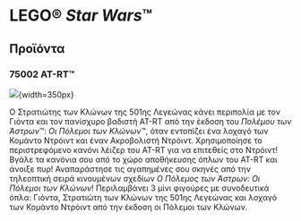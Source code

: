 # LEGO® *Star Wars*™
## Προϊόντα
### 75002 AT-RT™

![](https://www.lego.com/cdn/product-assets/product.img.pri/75002_prod.jpg){width=350px}

Ο Στρατιώτης των Κλώνων της 501ης Λεγεώνας κάνει περιπολία  με τον Γιόντα και τον πανίσχυρο βαδιστή AT-RT από την έκδοση του *Πολέμου των Άστρων*™: *Οι Πόλεμοι των Κλώνων*™, όταν εντοπίζει ένα λοχαγό των Κομάντο Ντρόιντ και έναν Ακροβολιστή Ντρόιντ. Χρησιμοποίησε το περιστρεφόμενο κανόνι λέιζερ του AT-RT για να επιτεθείς στο Ντρόιντ! Βγάλε τα κανόνια σου από το χώρο αποθήκευσης όπλων του AT-RT και άνοιξε πυρ! Αναπαράστησε τις αγαπημένες σου σκηνές από την τηλεοπτική σειρά κινουμένων σχεδίων *Ο Πόλεμος των Άστρων: Οι Πόλεμοι των Κλώνων*! Περιλαμβάνει 3 μίνι φιγούρες με συνοδευτικά όπλα: Γιόντα, Στρατιώτη των Κλώνων της 501ης Λεγεώνας και λοχαγό των Κομάντο Ντρόιντ από την έκδοση οι Πόλεμοι των Κλώνων.
